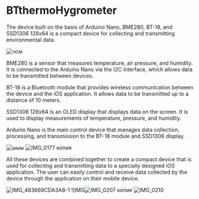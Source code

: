 # BTthermoHygrometer
 
The device built on the basis of Arduino Nano, BME280, BT-18, and SSD1306 128x64 is a compact device for collecting and transmitting environmental data.

![чсм](https://user-images.githubusercontent.com/112074005/235611838-954e944b-3b2f-4200-a80a-5ae4437d6b93.jpg)


BME280 is a sensor that measures temperature, air pressure, and humidity. It is connected to the Arduino Nano via the I2C interface, which allows data to be transmitted between devices.

BT-18 is a Bluetooth module that provides wireless communication between the device and the iOS application. It allows data to be transmitted up to a distance of 10 meters.

SSD1306 128x64 is an OLED display that displays data on the screen. It is used to display measurements of temperature, pressure, and humidity.

Arduino Nano is the main control device that manages data collection, processing, and transmission to the BT-18 module and SSD1306 display.

![ыыы](https://user-images.githubusercontent.com/112074005/235611876-3f186d3e-9991-41ef-89b2-114026768852.jpg)
![IMG_0177 копия](https://user-images.githubusercontent.com/112074005/235611889-d1198af0-2138-4502-bfd3-d5ecae872810.jpg)


All these devices are combined together to create a compact device that is used for collecting and transmitting data to a specially designed iOS application. The user can easily control and receive data collected by the device through the application on their mobile device.



![IMG_483669CDA3A8-1](https://user-images.githubusercontent.com/112074005/235614884-c53da880-6348-453e-9b67-40559f7928a3.jpeg)
![IMG![IMG_0207 копия](https://user-images.githubusercontent.com/112074005/235614749-7e379db9-427c-4886-bc92-0524ebf610aa.jpg)
![IMG_0210](https://user-images.githubusercontent.com/112074005/235614770-e4c2eb07-9746-484c-b486-be1547d6572f.jpg)
